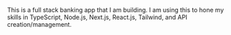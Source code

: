This is a full stack banking app that I am building. I am using this to hone my skills in TypeScript, Node.js, Next.js, React.js, Tailwind, and API creation/management.
